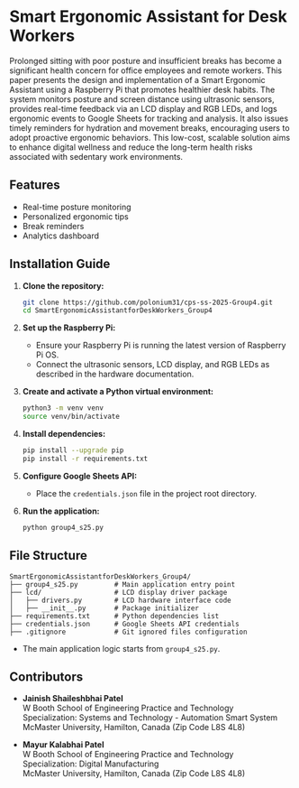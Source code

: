 # Smart Ergonomic Assistant for Desk Workers

Prolonged sitting with poor posture and insufficient breaks has become a significant health concern for office employees and remote workers. This paper presents the design and implementation of a Smart Ergonomic Assistant using a Raspberry Pi that promotes healthier desk habits. The system monitors posture and screen distance using ultrasonic sensors, provides real-time feedback via an LCD display and RGB LEDs, and logs ergonomic events to Google Sheets for tracking and analysis. It also issues timely reminders for hydration and movement breaks, encouraging users to adopt proactive ergonomic behaviors. This low-cost, scalable solution aims to enhance digital wellness and reduce the long-term health risks associated with sedentary work environments.

## Features

- Real-time posture monitoring
- Personalized ergonomic tips
- Break reminders
- Analytics dashboard

## Installation Guide

1. **Clone the repository:**

   ```bash
   git clone https://github.com/polonium31/cps-ss-2025-Group4.git
   cd SmartErgonomicAssistantforDeskWorkers_Group4
   ```

2. **Set up the Raspberry Pi:**

   - Ensure your Raspberry Pi is running the latest version of Raspberry Pi OS.
   - Connect the ultrasonic sensors, LCD display, and RGB LEDs as described in the hardware documentation.

3. **Create and activate a Python virtual environment:**

   ```bash
   python3 -m venv venv
   source venv/bin/activate
   ```

4. **Install dependencies:**

   ```bash
   pip install --upgrade pip
   pip install -r requirements.txt
   ```

5. **Configure Google Sheets API:**

   - Place the `credentials.json` file in the project root directory.

6. **Run the application:**

   ```bash
   python group4_s25.py
   ```

## File Structure

```
SmartErgonomicAssistantforDeskWorkers_Group4/
├── group4_s25.py         # Main application entry point
├── lcd/                  # LCD display driver package
│   ├── drivers.py        # LCD hardware interface code
│   ├── __init__.py       # Package initializer
├── requirements.txt      # Python dependencies list
├── credentials.json      # Google Sheets API credentials
├── .gitignore            # Git ignored files configuration
```

- The main application logic starts from `group4_s25.py`.

## Contributors

- **Jainish Shaileshbhai Patel**  
   W Booth School of Engineering Practice and Technology  
   Specialization: Systems and Technology - Automation Smart System  
   McMaster University, Hamilton, Canada (Zip Code L8S 4L8)

- **Mayur Kalabhai Patel**  
   W Booth School of Engineering Practice and Technology  
   Specialization: Digital Manufacturing  
   McMaster University, Hamilton, Canada (Zip Code L8S 4L8)
